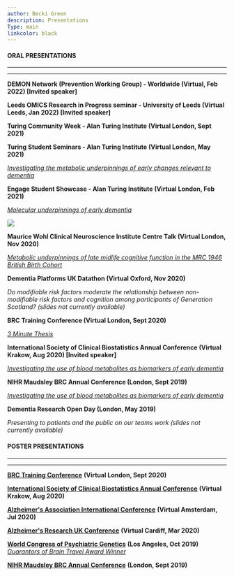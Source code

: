 ```yaml
---
author: Becki Green
description: Presentations
Type: main
linkcolor: black
---
```

#### ORAL PRESENTATIONS
*****************
*****************
**DEMON Network (Prevention Working Group) - Worldwide (Virtual, Feb 2022) [Invited speaker]**

**Leeds OMICS Research in Progress seminar - University of Leeds (Virtual Leeds, Jan 2022) [Invited speaker]**

**Turing Community Week - Alan Turing Institute (Virtual London, Sept 2021)**

**Turing Student Seminars - Alan Turing Institute (Virtual London, May 2021)**

[_Investigating the metabolic underpinnings of early changes relevant to dementia_](/work/Turing_studentsem_2021.pdf)

**Engage Student Showcase - Alan Turing Institute (Virtual London, Feb 2021)**

[_Molecular underpinnings of early dementia_](/work/Turing_2021.pdf)

[![](/images/student_showcase_screenshot.png)](https://youtu.be/aXXbCma7EoU)

**Maurice Wohl Clinical Neuroscience Institute Centre Talk (Virtual London, Nov 2020)**

[_Metabolic underpinnings of late midlife cognitive function in the MRC 1946 British Birth Cohort_](/work/WOHL_2020.pdf)

**Dementia Platforms UK Datathon (Virtual Oxford, Nov 2020)**

_Do modifiable risk factors moderate the relationship between non-modifiable risk factors and cognition among participants of Generation Scotland? (slides not currently available)_

**BRC Training Conference (Virtual London, Sept 2020)**

[_3 Minute Thesis_](/work/BRC_script_2020.pdf)

**International Society of Clinical Biostatistics Annual Conference (Virtual Krakow, Aug 2020) [Invited speaker]**

_[Investigating the use of blood metabolites as biomarkers of early dementia](/work/ISCB_2020.pdf)_

**NIHR Maudsley BRC Annual Conference (London, Sept 2019)**

[_Investigating the use of blood metabolites as biomarkers of early dementia_](/work/BRC_2019.pdf)

**Dementia Research Open Day (London, May 2019)**

_Presenting to patients and the public on our teams work (slides not currently available)_


#### POSTER PRESENTATIONS

*****************
*****************
[**BRC Training Conference**](/work/BRC_2020.pdf) **(Virtual London, Sept 2020)**

[**International Society of Clinical Biostatistics Annual Conference**](/work/ISCB_2020.pdf) **(Virtual Krakow, Aug 2020)**

[**Alzheimer's Association International Conference**](/work/AAIC_2020.pdf) **(Virtual Amsterdam, Jul 2020)**

[**Alzheimer's Research UK Conference**](/work/ARUK_2020.pdf) **(Virtual Cardiff, Mar 2020)**

[**World Congress of Psychiatric Genetics**](/work/WCPG_2020.pdf) **(Los Angeles, Oct 2019)** [_Guarantors of Brain Travel Award Winner_](/work/WCPG_award.pdf/) 

[**NIHR Maudsley BRC Annual Conference**](/work/BRC_2019.pdf) **(London, Sept 2019)** 